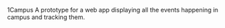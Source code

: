 1 C a m p u s 
 
A prototype for a web app displaying all the events happening in campus and tracking them. 
